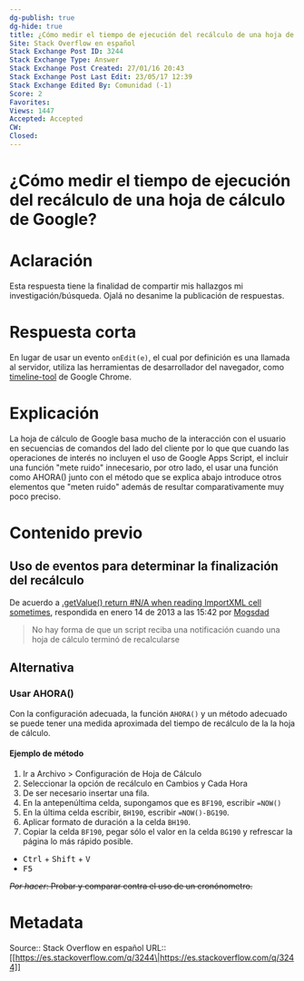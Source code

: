 ```yaml
---
dg-publish: true
dg-hide: true
title: ¿Cómo medir el tiempo de ejecución del recálculo de una hoja de cálculo de Google?
Site: Stack Overflow en español
Stack Exchange Post ID: 3244
Stack Exchange Type: Answer
Stack Exchange Post Created: 27/01/16 20:43
Stack Exchange Post Last Edit: 23/05/17 12:39
Stack Exchange Edited By: Comunidad (-1)
Score: 2
Favorites: 
Views: 1447
Accepted: Accepted
CW: 
Closed: 
---
```

# ¿Cómo medir el tiempo de ejecución del recálculo de una hoja de cálculo de Google?

# Aclaración
Esta respuesta tiene la finalidad de compartir mis hallazgos mi investigación/búsqueda. Ojalá no desanime la publicación de respuestas.

# Respuesta corta

En lugar de usar un evento `onEdit(e)`, el cual por definición es una llamada al servidor, utiliza las herramientas de desarrollador del navegador, como [timeline-tool][1] de Google Chrome.

# Explicación

La hoja de cálculo de Google basa mucho de la interacción con el usuario en secuencias de comandos del lado del cliente por lo que que cuando las operaciones de interés no incluyen el uso de Google Apps Script, el incluir una función "mete ruido" innecesario, por otro lado, el usar una función como AHORA() junto con el método que se explica abajo introduce otros elementos que "meten ruido" además de resultar comparativamente muy poco preciso.

# Contenido previo

## Uso de eventos para determinar la finalización del recálculo
De acuerdo a [.getValue() return \#N\/A when reading ImportXML cell sometimes](https://stackoverflow.com/a/14321646/1595451), respondida en enero 14 de 2013 a las 15:42 por [Mogsdad](https://stackoverflow.com/users/1677912/mogsdad)

> No hay forma de que un script reciba una notificación cuando una hoja
> de cálculo terminó de recalcularse

## Alternativa
### Usar AHORA()
Con la configuración adecuada, la función `AHORA()` y un método adecuado se puede tener una medida aproximada del tiempo de recálculo de la la hoja de cálculo.

#### Ejemplo de método
1. Ir a Archivo > Configuración de Hoja de Cálculo
2. Seleccionar la opción de recálculo en Cambios y Cada Hora
3. De ser necesario insertar una fila. 
4. En la antepenúltima celda, supongamos que es `BF190`, escribir `=NOW()`
4. En la última celda escribir, `BH190`, escribir `=NOW()-BG190`.
5. Aplicar formato de duración a la celda `BH190`.
5. Copiar la celda `BF190`, pegar sólo el valor en la celda `BG190` y refrescar la página lo más rápido posible.

- <kbd>Ctrl</kbd> + <kbd>Shift</kbd> + <kbd>V</kbd>
- <kbd>F5</kbd>

<s>*Por hacer*: Probar y comparar contra el uso de un cronónometro.</s>

[1]: https://developers.google.com/web/tools/chrome-devtools/evaluate-performance/timeline-tool

# Metadata
Source:: Stack Overflow en español
URL:: [[https://es.stackoverflow.com/q/3244\|https://es.stackoverflow.com/q/3244]]

